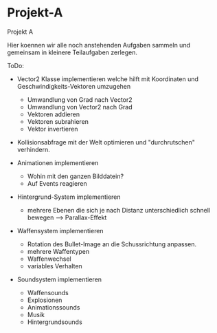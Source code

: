 Projekt-A
=========

Projekt A

Hier koennen wir alle noch anstehenden Aufgaben sammeln und gemeinsam in kleinere Teilaufgaben zerlegen.

ToDo:

- Vector2 Klasse implementieren welche hilft mit Koordinaten und Geschwindigkeits-Vektoren umzugehen
  - Umwandlung von Grad nach Vector2
  - Umwandlung von Vector2 nach Grad
  - Vektoren addieren
  - Vektoren subrahieren
  - Vektor invertieren

- Kollisionsabfrage mit der Welt optimieren und "durchrutschen" verhindern.

- Animationen implementieren
  - Wohin mit den ganzen Bilddatein?
  - Auf Events reagieren 

- Hintergrund-System implementieren
  - mehrere Ebenen die sich je nach Distanz unterschiedlich schnell bewegen --> Parallax-Effekt

- Waffensystem implementieren
  - Rotation des Bullet-Image an die Schussrichtung anpassen.
  - mehrere Waffentypen
  - Waffenwechsel
  - variables Verhalten
  
- Soundsystem implementieren
  - Waffensounds
  - Explosionen
  - Animationssounds
  - Musik
  - Hintergrundsounds
